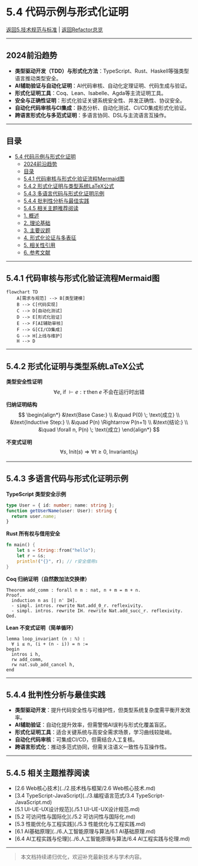 # 5.4 代码示例与形式化证明

[返回5.技术规范与标准](./README.md) | [返回Refactor总览](../README.md)

---

## 2024前沿趋势

- **类型驱动开发（TDD）与形式化方法**：TypeScript、Rust、Haskell等强类型语言推动类型安全。
- **AI辅助验证与自动化证明**：AI代码审核、自动化定理证明、代码生成与验证。
- **形式化证明工具**：Coq、Lean、Isabelle、Agda等主流证明工具。
- **安全与正确性证明**：形式化验证关键系统安全性、并发正确性、协议安全。
- **自动化代码审核与CI集成**：静态分析、自动化测试、CI/CD集成形式化验证。
- **跨语言形式化与多范式证明**：多语言协同、DSL与主流语言互操作。

---

## 目录

- [5.4 代码示例与形式化证明](#54-代码示例与形式化证明)
  - [2024前沿趋势](#2024前沿趋势)
  - [目录](#目录)
  - [5.4.1 代码审核与形式化验证流程Mermaid图](#541-代码审核与形式化验证流程mermaid图)
  - [5.4.2 形式化证明与类型系统LaTeX公式](#542-形式化证明与类型系统latex公式)
  - [5.4.3 多语言代码与形式化证明示例](#543-多语言代码与形式化证明示例)
  - [5.4.4 批判性分析与最佳实践](#544-批判性分析与最佳实践)
  - [5.4.5 相关主题推荐阅读](#545-相关主题推荐阅读)
  - [1. 概述](#1-概述)
  - [2. 理论基础](#2-理论基础)
  - [3. 主要议题](#3-主要议题)
  - [4. 形式化论证与多表征](#4-形式化论证与多表征)
  - [5. 相关性引用](#5-相关性引用)
  - [6. 参考文献](#6-参考文献)

---

## 5.4.1 代码审核与形式化验证流程Mermaid图

```mermaid
flowchart TD
    A[需求与规范] --> B[类型建模]
    B --> C[代码实现]
    C --> D[自动化测试]
    D --> E[形式化验证]
    E --> F[AI辅助审核]
    F --> G[CI/CD集成]
    G --> H[上线与维护]
    H --> D
```

---

## 5.4.2 形式化证明与类型系统LaTeX公式

**类型安全性证明**
$$
\forall e, \; \text{if} \; \vdash e : \tau \; \text{then} \; e \; \text{不会在运行时出错}
$$

**归纳证明结构**
$$
\begin{align*}
&\text{Base Case:} \\
&\quad P(0) \; \text{成立} \\
&\text{Inductive Step:} \\
&\quad P(n) \Rightarrow P(n+1) \\
&\text{结论:} \\
&\quad \forall n, P(n) \; \text{成立}
\end{align*}
$$

**不变式证明**
$$
\forall s, \; \text{Init}(s) \Rightarrow \forall t \geq 0, \; \text{Invariant}(s_t)
$$

---

## 5.4.3 多语言代码与形式化证明示例

**TypeScript 类型安全示例**

```ts
type User = { id: number; name: string };
function getUserName(user: User): string {
  return user.name;
}
```

**Rust 所有权与借用安全**

```rust
fn main() {
    let s = String::from("hello");
    let r = &s;
    println!("{}", r); // r安全借用s
}
```

**Coq 归纳证明（自然数加法交换律）**

```coq
Theorem add_comm : forall n m : nat, n + m = m + n.
Proof.
  induction n as [| n' IH].
  - simpl. intros. rewrite Nat.add_0_r. reflexivity.
  - simpl. intros. rewrite IH. rewrite Nat.add_succ_r. reflexivity.
Qed.
```

**Lean 不变式证明（简单循环）**

```lean
lemma loop_invariant (n : ℕ) :
  ∀ i ≤ n, (i + (n - i)) = n :=
begin
  intros i h,
  rw add_comm,
  rw nat.sub_add_cancel h,
end
```

---

## 5.4.4 批判性分析与最佳实践

- **类型驱动开发**：提升代码安全性与可维护性，但类型系统复杂度需平衡开发效率。
- **AI辅助验证**：自动化提升效率，但需警惕AI误判与形式化覆盖盲区。
- **形式化证明工具**：适合关键系统与高安全需求场景，学习曲线较陡峭。
- **自动化代码审核**：可集成CI/CD，但需结合人工复核。
- **跨语言形式化**：推动多范式协同，但需关注语义一致性与互操作性。

---

## 5.4.5 相关主题推荐阅读

- [2.6 Web核心技术](../2.技术栈与框架/2.6 Web核心技术.md)
- [3.4 TypeScript-JavaScript](../3.编程语言范式/3.4 TypeScript-JavaScript.md)
- [5.1 UI-UE-UX设计规范](./5.1 UI-UE-UX设计规范.md)
- [5.2 可访问性与国际化](./5.2 可访问性与国际化.md)
- [5.3 性能优化与工程实践](./5.3 性能优化与工程实践.md)
- [6.1 AI基础原理](../6.人工智能原理与算法/6.1 AI基础原理.md)
- [6.4 AI工程实践与伦理](../6.人工智能原理与算法/6.4 AI工程实践与伦理.md)

---

> 本文档持续递归优化，欢迎补充最新技术与学术内容。
